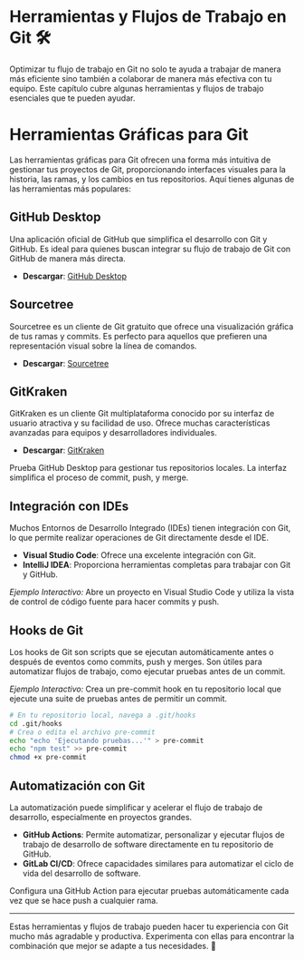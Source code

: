 # Herramientas y Flujos de Trabajo en Git 🛠️

Optimizar tu flujo de trabajo en Git no solo te ayuda a trabajar de manera más eficiente sino también a colaborar de manera más efectiva con tu equipo. Este capítulo cubre algunas herramientas y flujos de trabajo esenciales que te pueden ayudar.

# Herramientas Gráficas para Git

Las herramientas gráficas para Git ofrecen una forma más intuitiva de gestionar tus proyectos de Git, proporcionando interfaces visuales para la historia, las ramas, y los cambios en tus repositorios. Aquí tienes algunas de las herramientas más populares:

## GitHub Desktop

Una aplicación oficial de GitHub que simplifica el desarrollo con Git y GitHub. Es ideal para quienes buscan integrar su flujo de trabajo de Git con GitHub de manera más directa.

- **Descargar**: [GitHub Desktop](https://desktop.github.com/)

## Sourcetree

Sourcetree es un cliente de Git gratuito que ofrece una visualización gráfica de tus ramas y commits. Es perfecto para aquellos que prefieren una representación visual sobre la línea de comandos.

- **Descargar**: [Sourcetree](https://www.sourcetreeapp.com/)

## GitKraken

GitKraken es un cliente Git multiplataforma conocido por su interfaz de usuario atractiva y su facilidad de uso. Ofrece muchas características avanzadas para equipos y desarrolladores individuales.

- **Descargar**: [GitKraken](https://www.gitkraken.com/)

Prueba GitHub Desktop para gestionar tus repositorios locales. La interfaz simplifica el proceso de commit, push, y merge.

## Integración con IDEs

Muchos Entornos de Desarrollo Integrado (IDEs) tienen integración con Git, lo que permite realizar operaciones de Git directamente desde el IDE.

- **Visual Studio Code**: Ofrece una excelente integración con Git.
- **IntelliJ IDEA**: Proporciona herramientas completas para trabajar con Git y GitHub.

_Ejemplo Interactivo:_ Abre un proyecto en Visual Studio Code y utiliza la vista de control de código fuente para hacer commits y push.

## Hooks de Git

Los hooks de Git son scripts que se ejecutan automáticamente antes o después de eventos como commits, push y merges. Son útiles para automatizar flujos de trabajo, como ejecutar pruebas antes de un commit.

_Ejemplo Interactivo:_ Crea un pre-commit hook en tu repositorio local que ejecute una suite de pruebas antes de permitir un commit.

```bash
# En tu repositorio local, navega a .git/hooks
cd .git/hooks
# Crea o edita el archivo pre-commit
echo "echo 'Ejecutando pruebas...'" > pre-commit
echo "npm test" >> pre-commit
chmod +x pre-commit
```

## Automatización con Git

La automatización puede simplificar y acelerar el flujo de trabajo de desarrollo, especialmente en proyectos grandes.

- **GitHub Actions**: Permite automatizar, personalizar y ejecutar flujos de trabajo de desarrollo de software directamente en tu repositorio de GitHub.
- **GitLab CI/CD**: Ofrece capacidades similares para automatizar el ciclo de vida del desarrollo de software.

Configura una GitHub Action para ejecutar pruebas automáticamente cada vez que se hace push a cualquier rama.

---

Estas herramientas y flujos de trabajo pueden hacer tu experiencia con Git mucho más agradable y productiva. Experimenta con ellas para encontrar la combinación que mejor se adapte a tus necesidades. 🌟
